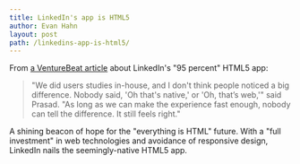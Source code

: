 ```yaml
---
title: LinkedIn's app is HTML5
author: Evan Hahn
layout: post
path: /linkedins-app-is-html5/
---
```


From [a VentureBeat article](https://venturebeat.com/2012/05/02/linkedin-ipad-app-engineering/) about LinkedIn's "95 percent" HTML5 app:

> "We did users studies in-house, and I don't think people noticed a big difference. Nobody said, 'Oh that's native,' or 'Oh, that’s web,'" said Prasad. "As long as we can make the experience fast enough, nobody can tell the difference. It still feels right."

A shining beacon of hope for the "everything is HTML" future. With a "full investment" in web technologies and avoidance of responsive design, LinkedIn nails the seemingly-native HTML5 app.
